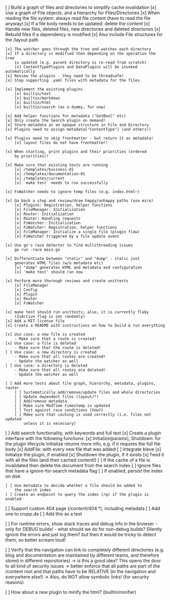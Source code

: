 [ ] Build a graph of files and directories to simplify cache invalidation
    [x] Use a graph of File objects, and a hierarchy for Files/Directories
    [x] When reading the file system: always read file content (have to
        read the file anyway)
    [x] If a file body needs to be updated: delete the content
    [x] Handle new files, deleted files, new directories and deleted directories
    [x] Rebuild files if a dependency is modified
    [x] Also include File structures for the /layout path

    [x] The watcher goes through the tree and watches each directory
    [x] If a directory is modified then depending on the operation the tree
        is updated (e.g. parent directory is re-read from scratch)
        [x] ContentTypePlugins and DataPlugins will be invoked automatically
    [x] Review the plugins - they need to be threadsafe!
    [x] Stop supporting .yaml files with metadata for the files

    [x] Implement the existing plugins
        [x] builtin/text
        [x] builtin/markdown
        [x] builtin/html
        [x] builtin/search (as a dummy, for now)

    [x] Add helper functions for metadata ("GetBool" etc)
    [x] Only create the Search plugin on demand!
    [x] Store metadata as an opaque structure in File and Directory
    [x] Plugins need to assign metadata["ContentType"] (and others!)

    [x] Plugins need to skip frontmatter - but return it as metadata!
        [x] layout files do not have frontmatter!

    [x] When starting, print plugins and their priorities (ordered
        by priorities)!

    [x] Make sure that existing tests are running
        [x] /templates/business-01
        [x] /templates/documentation-01
        [x] /templates/current
        [x] `make test` needs to run successfully

    [x] FsWatcher needs to ignore temp files (e.g. index.html~)

    [x] Go back a step and review/draw happy/unhappy paths (use miro)
        [x] Plugins: Registration, helper functions
        [x] FileManager: Initialization
        [x] Router: Initialization
        [x] Router: Handling requests
        [x] FsWatcher: Initialization
        [x] FsWatcher: Registration, helper functions
        [x] FileManager: Initialize a single file (plugin flow)
        [x] FsWatcher triggered by a file update event

    [x] Use go's race detector to find multithreading issues
        go run -race main.go

    [x] Differentiate between "static" and "dump" - static just
        generates HTML files (w/o metadata etc)
        [x] "dump" generates HTML and metadata and configuration
        [x] 'make test' should run now

    [x] Perform more thorough reviews and create unittests
        [x] FileManager
        [x] Config
        [x] Plugin
        [x] Router
        [x] FsWatcher

    [x] make test should run unittests; also, it is currently flaky
        (IsActive flag is set randomly)
    [x] Add a MIT license file
    [x] Create a README with instructions on how to build & run everything

    [x] Use case: a new file is created
        - Make sure that a route is created!
    [x] Use case: a file is deleted
        - Make sure that the route is deleted!
    [ ] Use case: a new directory is created
        - Make sure that all routes are created!
        - Update the watcher as well
    [ ] Use case: a directory is deleted
        - Make sure that all routes are deleted!
        - Update the watcher as well

    [ ] Add more tests about file graph, hierarchy, metadata, plugins, router
        [ ] Systematically add/remove/update files and whole directories
        [ ] Update dependent files (layout/*)
        [ ] Add/remove metadata
        [ ] Make sure ModTime timestamp is updated
        [ ] Test against race conditions (how?)
        [ ] Make sure that caching is used correctly (i.e. files not updated
            unless it is necessary)

[ ] Add search functionality, with keywords and full text
    [x] Create a plugin interface with the following functions:
        [x] Initialize(params), Shutdown: for the plugin lifecycle
            Initialize returns more info, e.g. if it requires the full
            file body
        [x] AddFile: with every new file that was added
    [ ] Integrate bleve
        [x] Initialize the plugin, if enabled
        [x] Shutdown the plugin, if it exists
        [x] Feed it with all the files (and their cached content!)
        [ ] If the cache of a file is invalidated then delete the document
            from the search index
        [ ] Ignore files that have a ignore-for-search metadata flag
        [ ] If enabled, persist the index on disk

    [ ] Use metadata to decide whether a file should be added to
        the search index
    [ ] Create an endpoint to query the index (/q) if the plugin is enabled

[ ] Support custom 404 page (/content/404.\*), including metadata
    [ ] Add one to crupp.de
    [ ] Add this as a test

[ ] For runtime errors, show stack traces and debug info in the browser
    - only for DEBUG builds!
    - what should we do for non-debug builds? Silently ignore the errors
        and just log them? but then it would be tricky to detect them, so
        better scream loud!

[ ] Verify that the navigation can link to completely different directories
    (e.g. blog and documentation are maintained by different teams, and
    therefore stored in different repositories)
    -> is this a good idea? This opens the door to all kind of security
        issues
    -> better enforce that all paths are part of the /content root
        and that paths have to be RELATIVE (in the navigation and
        everywhere else!)
    -> Also, do NOT allow symbolic links! (for security reasons)

[ ] How about a new plugin to minify the html? (builtin/minifier)


